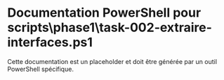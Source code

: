# Documentation PowerShell pour scripts\phase1\task-002-extraire-interfaces.ps1

Cette documentation est un placeholder et doit être générée par un outil PowerShell spécifique.
